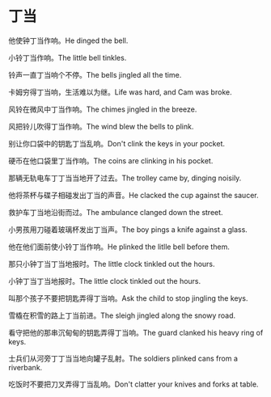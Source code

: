 # 丁当

<p><span class="chinese">他使钟丁当作响。</span><span class="english">He dinged the bell.</span></p>

<p><span class="chinese">小铃丁当作响。</span><span class="english">The little bell tinkles.</span></p>

<p><span class="chinese">铃声一直丁当响个不停。</span><span class="english">The bells jingled all the time.</span></p>

<p><span class="chinese">卡姆穷得丁当响，生活难以为继。</span><span class="english">Life was hard, and Cam was broke.</span></p>

<p><span class="chinese">风铃在微风中丁当作响。</span><span class="english">The chimes jingled in the breeze.</span></p>

<p><span class="chinese">风把铃儿吹得丁当作响。</span><span class="english">The wind blew the bells to plink.</span></p>

<p><span class="chinese">别让你口袋中的钥匙丁当乱响。</span><span class="english">Don't clink the keys in your pocket.</span></p>

<p><span class="chinese">硬币在他口袋里丁当作响。</span><span class="english">The coins are clinking in his pocket.</span></p>

<p><span class="chinese">那辆无轨电车丁丁当当地开了过去。</span><span class="english">The trolley came by, dinging noisily.</span></p>

<p><span class="chinese">他将茶杯与碟子相碰发出丁当的声音。</span><span class="english">He clacked the cup against the saucer.</span></p>

<p><span class="chinese">救护车丁当地沿街而过。</span><span class="english">The ambulance clanged down the street.</span></p>

<p><span class="chinese">小男孩用刀碰着玻璃杯发出丁当声。</span><span class="english">The boy pings a knife against a glass.</span></p>

<p><span class="chinese">他在他们面前使小铃丁当作响。</span><span class="english">He plinked the litlle bell before them.</span></p>

<p><span class="chinese">那只小钟丁当丁当地报时。</span><span class="english">The little clock tinkled out the hours.</span></p>

<p><span class="chinese">小钟丁当丁当地报时。</span><span class="english">The little clock tinkled out the hours.</span></p>

<p><span class="chinese">叫那个孩子不要把钥匙弄得丁当响。</span><span class="english">Ask the child to stop jingling the keys.</span></p>

<p><span class="chinese">雪橇在积雪的路上丁当前进。</span><span class="english">The sleigh jingled along the snowy road.</span></p>

<p><span class="chinese">看守把他的那串沉甸甸的钥匙弄得丁当响。</span><span class="english">The guard clanked his heavy ring of keys.</span></p>

<p><span class="chinese">士兵们从河旁丁丁当当地向罐子乱射。</span><span class="english">The soldiers plinked cans from a riverbank.</span></p>

<p><span class="chinese">吃饭时不要把刀叉弄得丁当乱响。</span><span class="english">Don't clatter your knives and forks at table.</span></p>


